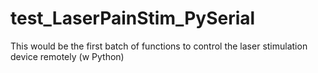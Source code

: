 # test_LaserPainStim_PySerial
This would be the first batch of functions to control the laser stimulation device remotely (w Python)
